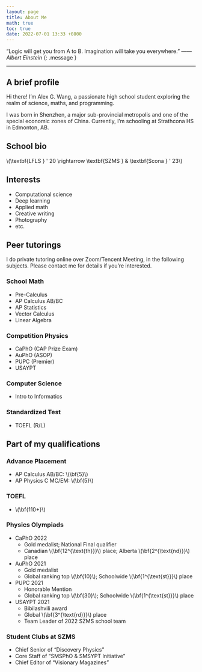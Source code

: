 ```yaml
---
layout: page
title: About Me
math: true
toc: true
date: 2022-07-01 13:33 +0800
---
```


“Logic will get you from A to B. Imagination will take you everywhere.” <cite>  —— Albert Einstein </cite>
{: .message }

---

## A brief profile

Hi there! I’m Alex G. Wang, a passionate high school student exploring the realm of science, maths, and programming.

I was born in Shenzhen, a major sub-provincial metropolis and one of the special economic zones of China. Currently, I’m schooling at Strathcona HS in Edmonton, AB.

## School bio

\\\(\textbf{LFLS } \' 20 \rightarrow \textbf{SZMS } \& \textbf{Scona } \' 23\\\)

## Interests

- Computational science
- Deep learning
- Applied math
- Creative writing
- Photography
- etc.

## Peer tutorings

I do private tutoring online over Zoom/Tencent Meeting, in the following subjects. Please contact me for details if you’re interested.

### School Math

- Pre-Calculus
- AP Calculus AB/BC
- AP Statistics
- Vector Calculus
- Linear Algebra

### Competition Physics
- CaPhO (CAP Prize Exam)
- AuPhO (ASOP)
- PUPC (Premier)
- USAYPT

### Computer Science

- Intro to Informatics

### Standardized Test

- TOEFL (R/L)

## Part of my qualifications

### Advance Placement

- AP Calculus AB/BC: \\\(\bf{5}\\\)
- AP Physics C MC/EM: \\\(\bf{5}\\\)

### TOEFL

- \\\(\bf{110+}\\\)

### Physics Olympiads

- CaPhO 2022
  - Gold medalist; National Final qualifier
  - Canadian \\\(\bf{12^{\text{th}}}\\\) place; Alberta \\\(\bf{2^{\text{nd}}}\\\) place
- AuPhO 2021
  - Gold medalist
  - Global ranking top \\\(\bf{10}\\\); Schoolwide \\\(\bf{1^{\text{st}}}\\\) place
- PUPC 2021
  - Honorable Mention
  - Global ranking top \\\(\bf{30}\\\); Schoolwide \\\(\bf{1^{\text{st}}}\\\) place
- USAYPT 2021
  - Bibilashvili award
  - Global \\\(\bf{3^{\text{rd}}}\\\) place
  - Team Leader of 2022 SZMS school team

### Student Clubs at SZMS

- Chief Senior of “Discovery Physics”
- Core Staff of “SMSPhO & SMSYPT Initiative”
- Chief Editor of “Visionary Magazines”
